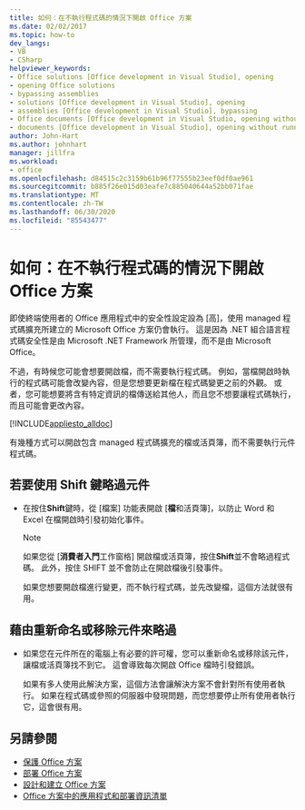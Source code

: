 ```yaml
---
title: 如何：在不執行程式碼的情況下開啟 Office 方案
ms.date: 02/02/2017
ms.topic: how-to
dev_langs:
- VB
- CSharp
helpviewer_keywords:
- Office solutions [Office development in Visual Studio], opening
- opening Office solutions
- bypassing assemblies
- solutions [Office development in Visual Studio], opening
- assemblies [Office development in Visual Studio], bypassing
- Office documents [Office development in Visual Studio, opening without running code
- documents [Office development in Visual Studio], opening without running code
author: John-Hart
ms.author: johnhart
manager: jillfra
ms.workload:
- office
ms.openlocfilehash: d84515c2c3159b61b96f77555b23eef0df0ae961
ms.sourcegitcommit: b885f26e015d03eafe7c885040644a52bb071fae
ms.translationtype: MT
ms.contentlocale: zh-TW
ms.lasthandoff: 06/30/2020
ms.locfileid: "85543477"
---
```

# <a name="how-to-open-office-solutions-without-running-code"></a>如何：在不執行程式碼的情況下開啟 Office 方案
  即使終端使用者的 Office 應用程式中的安全性設定設為 [高]，使用 managed 程式碼擴充所建立的 Microsoft Office 方案仍會執行。 這是因為 .NET 組合語言程式碼安全性是由 Microsoft .NET Framework 所管理，而不是由 Microsoft Office。

 不過，有時候您可能會想要開啟檔，而不需要執行程式碼。 例如，當檔開啟時執行的程式碼可能會改變內容，但是您想要更新檔在程式碼變更之前的外觀。 或者，您可能想要將含有特定資訊的檔傳送給其他人，而且您不想要讓程式碼執行，而且可能會更改內容。

 [!INCLUDE[appliesto_alldoc](../vsto/includes/appliesto-alldoc-md.md)]

 有幾種方式可以開啟包含 managed 程式碼擴充的檔或活頁簿，而不需要執行元件程式碼。

## <a name="to-bypass-the-assembly-by-using-the-shift-key"></a>若要使用 Shift 鍵略過元件

- 在按住**Shift**鍵時，從 [檔案] 功能表開啟 [**檔**和活頁簿]，以防止 Word 和 Excel 在檔開啟時引發初始化事件。

    > [!NOTE]
    > 如果您從 [**消費者入門**工作窗格] 開啟檔或活頁簿，按住**Shift**並不會略過程式碼。 此外，按住 SHIFT 並不會防止在開啟檔後引發事件。

     如果您想要開啟檔進行變更，而不執行程式碼，並先改變檔，這個方法就很有用。

## <a name="to-bypass-an-assembly-by-renaming-or-removing-it"></a>藉由重新命名或移除元件來略過

- 如果您在元件所在的電腦上有必要的許可權，您可以重新命名或移除該元件，讓檔或活頁簿找不到它。 這會導致每次開啟 Office 檔時引發錯誤。

     如果有多人使用此解決方案，這個方法會讓解決方案不會針對所有使用者執行。 如果在程式碼或參照的伺服器中發現問題，而您想要停止所有使用者執行它，這會很有用。

## <a name="see-also"></a>另請參閱
- [保護 Office 方案](../vsto/securing-office-solutions.md)
- [部署 Office 方案](../vsto/deploying-an-office-solution.md)
- [設計和建立 Office 方案](../vsto/designing-and-creating-office-solutions.md)
- [Office 方案中的應用程式和部署資訊清單](../vsto/application-and-deployment-manifests-in-office-solutions.md)
